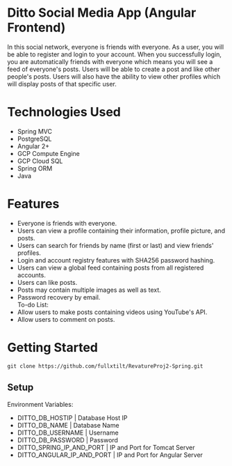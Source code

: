 # Ditto Social Media App (Angular Frontend)
In this social network, everyone is friends with everyone. As a user, you will be able to register and login to your account. When you successfully login, you are automatically friends with everyone which means you will see a feed of everyone's posts. Users will be able to create a post and like other people's posts. Users will also have the ability to view other profiles which will display posts of that specific user.

# Technologies Used
* Spring MVC 
* PostgreSQL
* Angular 2+
* GCP Compute Engine
* GCP Cloud SQL
* Spring ORM
* Java

# Features
* Everyone is friends with everyone.
* Users can view a profile containing their information, profile picture, and posts.
* Users can search for friends by name (first or last) and view friends' profiles.
* Login and account registry features with SHA256 password hashing.
* Users can view a global feed containing posts from all registered accounts.
* Users can like posts. 
* Posts may contain multiple images as well as text.
* Password recovery by email.  
To-do List: 
* Allow users to make posts containing videos using YouTube's API.
* Allow users to comment on posts. 

# Getting Started
```
git clone https://github.com/fullxtilt/RevatureProj2-Spring.git
```
## Setup
Environment Variables:
* DITTO_DB_HOSTIP             | Database Host IP
* DITTO_DB_NAME               | Database Name
* DITTO_DB_USERNAME           | Username
* DITTO_DB_PASSWORD           | Password
* DITTO_SPRING_IP_AND_PORT    | IP and Port for Tomcat Server
* DITTO_ANGULAR_IP_AND_PORT   | IP and Port for Angular Server

